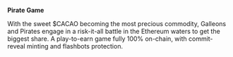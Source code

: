 **Pirate Game**

With the sweet $CACAO becoming the most precious commodity, Galleons and Pirates engage in a risk-it-all battle in the Ethereum waters to get the biggest share. A play-to-earn game fully 100% on-chain, with commit-reveal minting and flashbots protection.